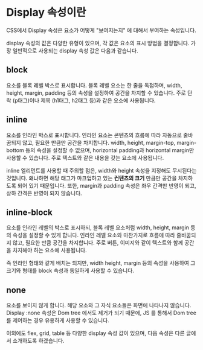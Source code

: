 # Display 속성이란

CSS에서 Display 속성은 요소가 어떻게 "보여지는지" 에 대해서 부여하는 속성입니다.

display 속성의 값은 다양한 유형이 있으며, 각 값은 요소의 표시 방법을 결정합니다. 가장 일반적으로 사용되는 display 속성 값은 다음과 같습니다.

## block

요소를 블록 레벨 박스로 표시합니다. 블록 레벨 요소는 한 줄을 독점하며, width, height, margin, padding 등의 속성을 설정하여 공간을 차지할 수 있습니다. 주로 단락 (p태그)이나 제목 (h1태그, h2태그 등)과 같은 요소에 사용됩니다.

## inline

요소를 인라인 박스로 표시합니다. 인라인 요소는 콘텐츠의 흐름에 따라 자동으로 줄바꿈되지 않고, 필요한 만큼만 공간을 차지합니다. width, height, margin-top, margin-bottom 등의 속성을 설정할 수 없으며, horizontal padding과 horizontal margin만 사용할 수 있습니다. 주로 텍스트와 같은 내용을 갖는 요소에 사용됩니다.

inline 엘리먼트를 사용할 때 주의할 점은, width와 height 속성을 지정해도 무시된다는 것입니다. 왜냐하면 해당 태그가 마크업하고 있는 **컨텐츠의 크기** 만큼만 공간을 차지하도록 되어 있기 때문입니다. 또한, margin과 padding 속성은 좌우 간격만 반영이 되고, 상하 간격은 반영이 되지 않습니다.

## inline-block

요소를 인라인 레벨의 박스로 표시하되, 블록 레벨 요소처럼 width, height, margin 등의 속성을 설정할 수 있게 합니다. 인라인 레벨 요소와 마찬가지로 흐름에 따라 줄바꿈되지 않고, 필요한 만큼 공간을 차지합니다. 주로 버튼, 이미지와 같이 텍스트와 함께 공간을 차지해야 하는 요소에 사용됩니다.

즉 인라인 형태와 같게 배치는 되지만, width height, margin 등의 속성을 사용하여 그 크기와 형태를 block 속성과 동일하게 사용할 수 있습니다.

## none

요소를 보이지 않게 합니다. 해당 요소와 그 자식 요소들은 화면에 나타나지 않습니다.
Display :none 속성은 Dom tree 에서도 제거가 되기 때문에, JS 를 통해서 Dom tree를 제어하는 경우 유용하게 사용할 수 있습니다.

이외에도 flex, grid, table 등 다양한 display 속성 값이 있으며, 다음 속성은 다른 글에서 소개하도록 하겠습니다.
